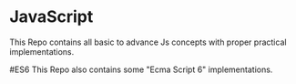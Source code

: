 # JavaScript
This Repo contains all basic to advance Js concepts with proper practical implementations.

#ES6
This Repo also contains some "Ecma Script 6" implementations.
